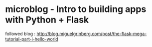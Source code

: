 # microblog - Intro to building apps with Python + Flask

followed blog : http://blog.miguelgrinberg.com/post/the-flask-mega-tutorial-part-i-hello-world

